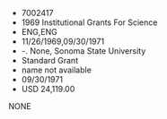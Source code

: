 * 7002417
* 1969 Institutional Grants For Science
* ENG,ENG
* 11/26/1969,09/30/1971
* -. None, Sonoma State University
* Standard Grant
*   name not available
* 09/30/1971
* USD 24,119.00

NONE